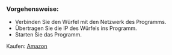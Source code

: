 <h3>Vorgehensweise:</h3>
<ul>
  <li>Verbinden Sie den Würfel mit den Netzwerk des Programms.</li>
  <li>Übertragen Sie die IP des Würfels ins Programm.</li>
  <li>Starten Sie das Programm.</li>
</ul>
Kaufen: <a href="https://www.amazon.de/LLSUZY-GeekMagic-Hologramm-Transparent-Zeitanzeige/dp/B0DHGJBNR1/ref=sr_1_7?crid=1SHWOKI9CPU8I&dib=eyJ2IjoiMSJ9.brAfOSVYDJTTRWb2zsDGcVEWjhhpqdDyvdKfwgN4x2oYipFbiiVHAerB8atx7ypTBUGqtw2R2kWNh7xp1fyI1uHJHtsesRQvas-kSKSCpKCgh0_Ko5YTsGHMK0YxJW4LtYSoMoTvk9asMkMpBNUxR04eVke6crZB_NNrq999pVswdLB0tPg8_grQUXv_GQZTTJAsRXNfxg08JkZbC4sQQdTwW2Qkan5DI9pc-dNbkWt5RAzXFrnwZpIRudexxyuYHg28CsZrPEQPqxLi2596rlC9zTr6D8E7Q9GXh8TsJqSldO5jJukIqUsaMz5tli3RRGupyT-nw4KW3ge9H2RvUTgL5ot_UfZpqf6l85bTSxrAsw_RNN0azj9QKrMn1s4q.JK6iBGcO2wwQvwpd335ym32BGLJNkA842QzlwUXiiEg&dib_tag=se&keywords=geek+magic+cube+crystal+display&qid=1738827265&sprefix=crystal+display+geek+ma%2Caps%2C100&sr=8-7">Amazon</a>
